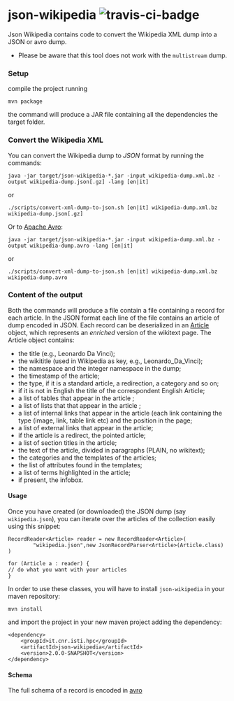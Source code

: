 json-wikipedia ![travis-ci-badge](https://travis-ci.org/diegoceccarelli/json-wikipedia.svg?branch=master) 
==============

 Json Wikipedia contains code to convert the Wikipedia XML dump into a JSON or avro dump.

 - Please be aware that this tool does not work with the `multistream` dump.

### Setup ###

compile the project running

    mvn package

the command will produce a JAR file containing all the dependencies the target folder.

### Convert the Wikipedia XML ###


You can convert the Wikipedia dump to *JSON* format by running the commands:

    java -jar target/json-wikipedia-*.jar -input wikipedia-dump.xml.bz -output wikipedia-dump.json[.gz] -lang [en|it]

or

	./scripts/convert-xml-dump-to-json.sh [en|it] wikipedia-dump.xml.bz wikipedia-dump.json[.gz]

Or to [Apache Avro](https://avro.apache.org):


    java -jar target/json-wikipedia-*.jar -input wikipedia-dump.xml.bz -output wikipedia-dump.avro -lang [en|it]

or

	./scripts/convert-xml-dump-to-json.sh [en|it] wikipedia-dump.xml.bz wikipedia-dump.avro

### Content of the output

Both the commands will produce a file contain a file containing a record for each article. In the JSON format each line of the file contains an article
of dump encoded in JSON. Each record can be deserialized in an [Article](https://github.com/diegoceccarelli/json-wikipedia/blob/master/src/main/java/it/cnr/isti/hpc/wikipedia/article/Article.java) object, which represents an 
_enriched_ version of the wikitext page. The Article object contains:


  * the title (e.g., Leonardo Da Vinci);
  * the wikititle (used in Wikipedia as key, e.g., Leonardo\_Da\_Vinci);
  * the namespace and the integer namespace in the dump;
  * the timestamp of the article;
  * the type, if it is a standard article, a redirection, a category and so on;
  * if it is not in English the title of the correspondent English Article;
  * a list of  tables that appear in the article ;
  * a list of lists that  that appear in the article ;
  * a list  of internal links that appear in the article (each link containing the type (image, link, table link etc) and the position in the page;
  * a list of external links that appear in the article;
  * if the article  is a redirect, the pointed article;
  * a list of section titles in the article;
  * the text of the article, divided in paragraphs (PLAIN, no wikitext);
  * the categories and the templates of the articles;
  * the list of attributes found in the templates;
  * a list of terms highlighted in the article;
  * if present, the infobox.

#### Usage ####

Once you have created (or downloaded) the JSON dump (say `wikipedia.json`), you can iterate over the articles of the collection
easily using this snippet:

    RecordReader<Article> reader = new RecordReader<Article>(
			"wikipedia.json",new JsonRecordParser<Article>(Article.class)
    )

    for (Article a : reader) {
	// do what you want with your articles
    }

In order to use these classes, you will have to install `json-wikipedia` in your maven repository:

    mvn install

and import the project in your new maven project adding the dependency:

    <dependency>
	    <groupId>it.cnr.isti.hpc</groupId>
		<artifactId>json-wikipedia</artifactId>
		<version>2.0.0-SNAPSHOT</version>
	</dependency>

#### Schema ####

The full schema of a record is encoded in [avro](src/main/avro/article.avsc)

